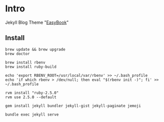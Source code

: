 # Intro

Jekyll Blog Theme "[EasyBook](https://github.com/laobubu/jekyll-theme-EasyBook/wiki)"

## Install

```
brew update && brew upgrade
brew doctor
```

```
brew install rbenv
brew install ruby-build
```

```
echo 'export RBENV_ROOT=/usr/local/var/rbenv' >> ~/.bash_profile
echo 'if which rbenv > /dev/null; then eval "$(rbenv init -)"; fi' >> ~/.bash_profile
```

```
rvm install "ruby-2.5.0"
rvm use 2.5.0 --default
```

```
gem install jekyll bundler jekyll-gist jekyll-paginate jemoji
```

```
bundle exec jekyll serve
```